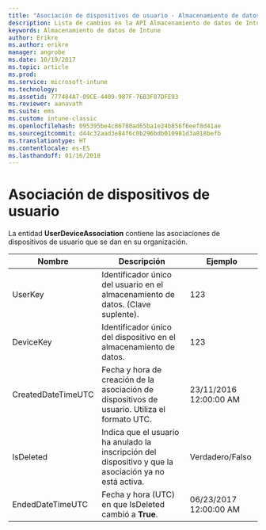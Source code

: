 ```yaml
---
title: "Asociación de dispositivos de usuario - Almacenamiento de datos de Intune | Microsoft Docs"
description: Lista de cambios en la API Almacenamiento de datos de Intune.
keywords: Almacenamiento de datos de Intune
author: Erikre
ms.author: erikre
manager: angrobe
ms.date: 10/19/2017
ms.topic: article
ms.prod: 
ms.service: microsoft-intune
ms.technology: 
ms.assetid: 777484A7-09CE-4409-987F-76B3F87DFE93
ms.reviewer: aanavath
ms.suite: ems
ms.custom: intune-classic
ms.openlocfilehash: 095395be4c86780ad65ba1e24b856f6eef8d41ae
ms.sourcegitcommit: d44c32aad3e84f6c0b296bdb010981d3a818befb
ms.translationtype: HT
ms.contentlocale: es-ES
ms.lasthandoff: 01/16/2018
---
```

# <a name="user-device-association"></a>Asociación de dispositivos de usuario

La entidad **UserDeviceAssociation** contiene las asociaciones de dispositivos de usuario que se dan en su organización.

| Nombre               | Descripción                                                                                      | Ejemplo                |
|--------------------|--------------------------------------------------------------------------------------------------|------------------------|
| UserKey            | Identificador único del usuario en el almacenamiento de datos. (Clave suplente).                              | 123                    |
| DeviceKey          | Identificador único del dispositivo en el almacenamiento de datos.                                            | 123                    |
| CreatedDateTimeUTC | Fecha y hora de creación de la asociación de dispositivos de usuario. Utiliza el formato UTC.                                | 23/11/2016 12:00:00 AM |
| IsDeleted          | Indica que el usuario ha anulado la inscripción del dispositivo y que la asociación ya no está activa. | Verdadero/Falso             |
| EndedDateTimeUTC   | Fecha y hora (UTC) en que IsDeleted cambió a **True**.                                              | 06/23/2017 12:00:00 AM |
